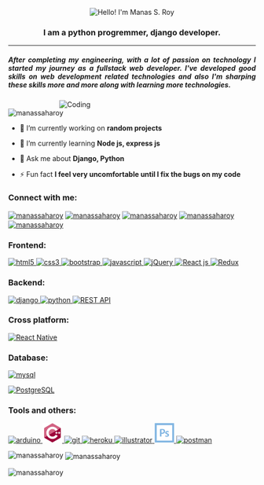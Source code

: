 <p align="center"><img src="https://github.com/Manassaharoy/Manassaharoy/blob/main/Hello!%20It's%20Manas%20Roy.gif" alt="Hello! I'm Manas S. Roy" width="960" height="540"></p>
<h3 align="center">I am a python progremmer, django developer.</h3>
<hr>
<h5 align="justify">After completing my engineering, with a lot of passion on technology I started my journey as a fullstack web developer. I've developed good skills on web development related technologies and also I'm sharping these skills more and more along with learning more technologies.</h5>

<img align="right" alt="Coding" width="400" src="https://i.pinimg.com/originals/91/6b/1c/916b1c0b9788ad87b9ccdfc71bbdadf3.gif">

<p align="left"> <img src="https://komarev.com/ghpvc/?username=manassaharoy&label=Profile%20views&color=0e75b6&style=flat" alt="manassaharoy" /> </p>

- 🔭 I’m currently working on **random projects**

- 🌱 I’m currently learning **Node js, express js**

- 💬 Ask me about **Django, Python**

- ⚡ Fun fact **I feel very uncomfortable until I fix the bugs on my code**

<h3 align="left">Connect with me:</h3>
<p align="left">
<a href="https://www.linkedin.com/in/manassaharoy/" target="blank"><img align="center" src="https://raw.githubusercontent.com/rahuldkjain/github-profile-readme-generator/master/src/images/icons/Social/linked-in-alt.svg" alt="manassaharoy" height="30" width="40" /></a>
<a href="https://www.hackerrank.com/manassaharoy" target="blank"><img align="center" src="https://upload.wikimedia.org/wikipedia/commons/6/65/HackerRank_logo.png" alt="manassaharoy" height="30" width="40" /></a>
<a href="https://stackoverflow.com/users/17818994/manas-s-roy" target="blank"><img align="center" src="https://raw.githubusercontent.com/rahuldkjain/github-profile-readme-generator/master/src/images/icons/Social/stack-overflow.svg" alt="manassaharoy" height="30" width="40" /></a>
<a href="https://www.instagram.com/manassaharoy" target="blank"><img align="center" src="https://raw.githubusercontent.com/rahuldkjain/github-profile-readme-generator/master/src/images/icons/Social/instagram.svg" alt="manassaharoy" height="30" width="40" /></a>
<a href="https://www.behance.net/manassaharoy" target="blank"><img align="center" src="https://raw.githubusercontent.com/rahuldkjain/github-profile-readme-generator/master/src/images/icons/Social/behance.svg" alt="manassaharoy" height="30" width="40" /></a>


  
</p>

<h3 align="left">Frontend:</h3>

<p align="left"> 

  <a href="https://www.w3.org/html/" target="_blank" rel="noreferrer"> <img src="https://img.icons8.com/color/344/html-5--v1.png" alt="html5" width="40" height="40"/> </a>
  <a href="https://www.w3schools.com/css/" target="_blank" rel="noreferrer"> <img src="https://img.icons8.com/color/344/css3.png" alt="css3" width="40" height="40"/> </a> 
  <a href="https://getbootstrap.com" target="_blank" rel="noreferrer"> <img src="https://img.icons8.com/color/344/bootstrap.png" alt="bootstrap" width="40" height="40"/> </a>
  <a href="https://developer.mozilla.org/en-US/docs/Web/JavaScript" target="_blank" rel="noreferrer"> <img src="https://img.icons8.com/color/344/javascript--v1.png" alt="javascript" width="40" height="40"/> </a> 
    <a href="https://jquery.com/" target="_blank" rel="noreferrer"> <img src="https://img.icons8.com/ios-filled/344/jquery.png" alt="jQuery" width="40" height="40"/> </a> 
  <a href="https://reactjs.org/" target="_blank" rel="noreferrer"> <img src="https://img.icons8.com/office/344/react.png" alt="React js" width="40" height="40"/> </a> 
   <a href="https://redux.js.org/" target="_blank" rel="noreferrer"> <img src="https://img.icons8.com/color/344/redux.png" alt="Redux" width="40" height="40"/> </a> 
  
  
</p>


<h3 align="left">Backend:</h3>

<p align="left"> 
  
  <a href="https://www.djangoproject.com/" target="_blank" rel="noreferrer"> <img src="https://img.icons8.com/external-tal-revivo-filled-tal-revivo/344/external-django-a-high-level-python-web-framework-that-encourages-rapid-development-logo-filled-tal-revivo.png" alt="django" width="40" height="40"/> </a> 
  <a href="https://www.python.org" target="_blank" rel="noreferrer"> <img src="https://img.icons8.com/color/344/python--v1.png" alt="python" width="40" height="40"/> </a> 
  <a href="#" target="_blank" rel="noreferrer"> <img src="https://img.icons8.com/color/344/api-settings.png" alt="REST API" width="40" height="40"/> </a> 

</p>

<h3 align="left">Cross platform:</h3>

<p align="left"> 
  <a href="https://reactnative.dev/" target="_blank" rel="noreferrer"> <img src="https://miro.medium.com/max/1024/1*xDi2csEAWxu95IEkaNdFUQ.png" alt="React Native" width="80" height="40"/> </a> 
</p>

<h3 align="left">Database:</h3>
<p align="left"> 
  
 <a href="https://www.mysql.com/" target="_blank" rel="noreferrer"> <img src="https://img.icons8.com/color/344/mysql-logo.png" alt="mysql" width="40" height="40"/> </a>
  
  <a href="https://www.postgresql.org/" target="_blank" rel="noreferrer"> <img src="https://img.icons8.com/color/344/postgreesql.png" alt="PostgreSQL" width="40" height="40"/> </a> 
    

  
</p>

<h3 align="left">Tools and others:</h3>

<p align="left"> 
  <a href="https://www.arduino.cc/" target="_blank" rel="noreferrer"> <img src="https://cdn.worldvectorlogo.com/logos/arduino-1.svg" alt="arduino" width="40" height="40"/> 
  </a> <a href="https://www.w3schools.com/cpp/" target="_blank" rel="noreferrer"> <img src="https://raw.githubusercontent.com/devicons/devicon/master/icons/cplusplus/cplusplus-original.svg" alt="cplusplus" width="40" height="40"/> 
  </a> 
  <a href="https://git-scm.com/" target="_blank" rel="noreferrer"> <img src="https://www.vectorlogo.zone/logos/git-scm/git-scm-icon.svg" alt="git" width="40" height="40"/> </a> 
  <a href="https://heroku.com" target="_blank" rel="noreferrer"> <img src="https://www.vectorlogo.zone/logos/heroku/heroku-icon.svg" alt="heroku" width="40" height="40"/> </a> 
  <a href="https://www.adobe.com/in/products/illustrator.html" target="_blank" rel="noreferrer"> <img src="https://www.vectorlogo.zone/logos/adobe_illustrator/adobe_illustrator-icon.svg" alt="illustrator" width="40" height="40"/> </a> 
  <a href="https://www.photoshop.com/en" target="_blank" rel="noreferrer"> <img src="https://raw.githubusercontent.com/devicons/devicon/master/icons/photoshop/photoshop-line.svg" alt="photoshop" width="40" height="40"/> </a>
  <a href="https://postman.com" target="_blank" rel="noreferrer"> <img src="https://www.vectorlogo.zone/logos/getpostman/getpostman-icon.svg" alt="postman" width="40" height="40"/> </a> 
  
</p>

<p><img align="left" src="https://github-readme-stats.vercel.app/api/top-langs?username=manassaharoy&theme=codeSTACKr&show_icons=true&locale=en&layout=compact" alt="manassaharoy" /></p>

<p>&nbsp;<img align="center" src="https://github-readme-stats.vercel.app/api?username=manassaharoy&theme=codeSTACKr&show_icons=true"  alt="manassaharoy" /></p>

<p><img align="center" src="https://github-readme-streak-stats.herokuapp.com/?user=manassaharoy&&theme=gotham"  alt="manassaharoy" /></p>

